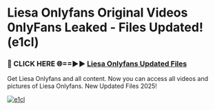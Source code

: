 # Liesa Onlyfans Original Videos 0nlyFans Leaked - Files Updated! (e1cl)

<h3>🔴 CLICK HERE 🌐==►► <a href="https://tinyurl.com/ehrbuxhb" rel="nofollow">Liesa Onlyfans Updated Files</a></h3>

Get Liesa Onlyfans and all content. Now you can access all videos and pictures of Liesa Onlyfans. New Updated Files 2025!

[![e1cl](https://i.imgur.com/lVYEuWS.gif)](https://tinyurl.com/ehrbuxhb)
